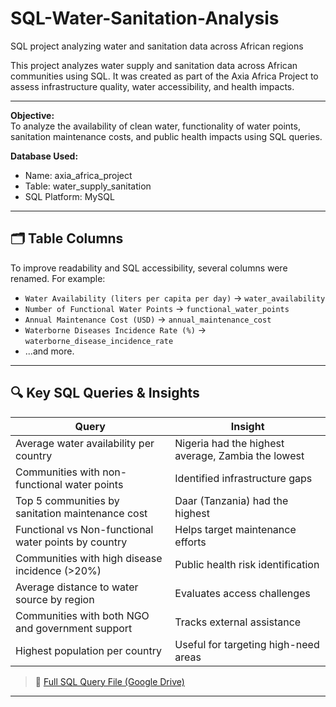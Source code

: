 # SQL-Water-Sanitation-Analysis
SQL project analyzing water and sanitation data across African regions

This project analyzes water supply and sanitation data across African communities using SQL. It was created as part of the Axia Africa Project to assess infrastructure quality, water accessibility, and health impacts.

---
**Objective:**  
To analyze the availability of clean water, functionality of water points, sanitation maintenance costs, and public health impacts using SQL queries.

**Database Used:**  
- Name: axia_africa_project
- Table: water_supply_sanitation
- SQL Platform: MySQL

---

## 🗂️ Table Columns

To improve readability and SQL accessibility, several columns were renamed. For example:
- `Water Availability (liters per capita per day)` → `water_availability`
- `Number of Functional Water Points` → `functional_water_points`
- `Annual Maintenance Cost (USD)` → `annual_maintenance_cost`
- `Waterborne Diseases Incidence Rate (%)` → `waterborne_disease_incidence_rate`
- ...and more.

---

## 🔍 Key SQL Queries & Insights

| Query | Insight |
|-------|--------|
| Average water availability per country | Nigeria had the highest average, Zambia the lowest |
| Communities with non-functional water points | Identified infrastructure gaps |
| Top 5 communities by sanitation maintenance cost | Daar (Tanzania) had the highest |
| Functional vs Non-functional water points by country | Helps target maintenance efforts |
| Communities with high disease incidence (>20%) | Public health risk identification |
| Average distance to water source by region | Evaluates access challenges |
| Communities with both NGO and government support | Tracks external assistance |
| Highest population per country | Useful for targeting high-need areas |

> 📎 [Full SQL Query File (Google Drive)](https://drive.google.com/file/d/1b-u906Iy_4gW-qyRlBvsG1d6KLnsbaU3/view?usp=sharing)

---


